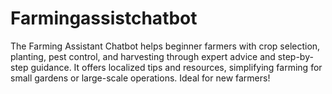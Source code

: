 # Farmingassistchatbot
The Farming Assistant Chatbot helps beginner farmers with crop selection, planting, pest control, and harvesting through expert advice and step-by-step guidance. It offers localized tips and resources, simplifying farming for small gardens or large-scale operations. Ideal for new farmers!
